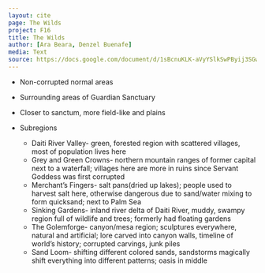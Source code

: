 ```yaml
---
layout: cite
page: The Wilds
project: F16
title: The Wilds
author: [Ara Beara, Denzel Buenafe]
media: Text
source: https://docs.google.com/document/d/1sBcnuKLK-aVyYSlkSwPByij3SGw7F01g18UM9hEfDu8/edit?usp=sharing
---
```

- Non-corrupted normal areas
- Surrounding areas of Guardian Sanctuary
- Closer to sanctum, more field-like and plains
- Subregions

	- Daiti River Valley- green, forested region with scattered villages, most of population lives here
	- Grey and Green Crowns- northern mountain ranges of former capital next to a waterfall; villages here are more in ruins since Servant Goddess was first corrupted
	- Merchant’s Fingers- salt pans(dried up lakes); people used to harvest salt here, otherwise dangerous due to sand/water mixing to form quicksand; next to Palm Sea
	- Sinking Gardens- inland river delta of Daiti River, muddy, swampy region full of wildlife and trees; formerly had floating gardens 
	- The Golemforge- canyon/mesa region; sculptures everywhere, natural and artificial; lore carved into canyon walls, timeline of world’s history; corrupted carvings, junk piles
	- Sand Loom- shifting different colored sands, sandstorms magically shift everything into different patterns; oasis in middle 
